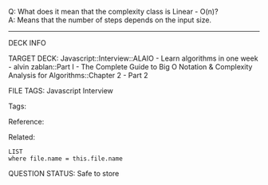 Q: What does it mean that the complexity class is Linear - O(n)?  
A: Means that the number of steps depends on the input size.
<!--ID: 1690390583996-->

---

DECK INFO

TARGET DECK: Javascript::Interview::ALAIO - Learn algorithms in one week - alvin zablan::Part I - The Complete Guide to Big O Notation & Complexity Analysis for Algorithms::Chapter 2 - Part 2

FILE TAGS: Javascript Interview

Tags:

Reference:

Related:

```dataview
LIST
where file.name = this.file.name
```

QUESTION STATUS: Safe to store